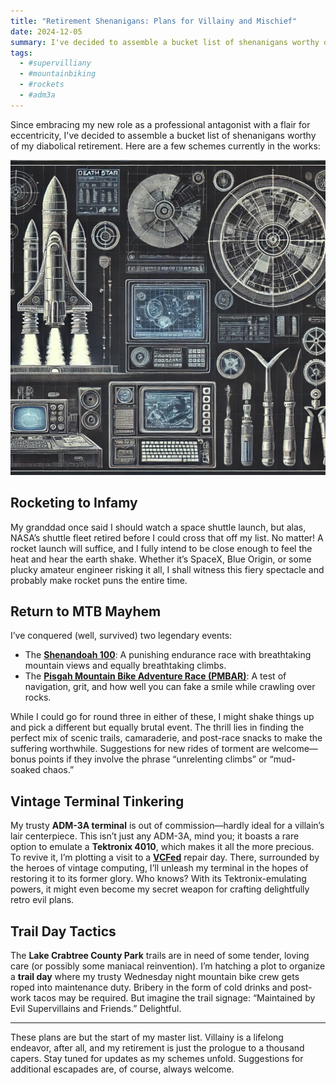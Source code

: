 ```yaml
---
title: "Retirement Shenanigans: Plans for Villainy and Mischief"
date: 2024-12-05
summary: I've decided to assemble a bucket list of shenanigans worthy of my diabolical retirement.
tags:
  - #supervilliany
  - #mountainbiking
  - #rockets
  - #adm3a
---
```


Since embracing my new role as a professional antagonist with a flair for eccentricity, I've decided to assemble a bucket list of shenanigans worthy of my diabolical retirement. Here are a few schemes currently in the works:

![plans](plans.webp)

## Rocketing to Infamy

My granddad once said I should watch a space shuttle launch, but alas, NASA’s shuttle fleet retired before I could cross that off my list. No matter! A rocket launch will suffice, and I fully intend to be close enough to feel the heat and hear the earth shake. Whether it’s SpaceX, Blue Origin, or some plucky amateur engineer risking it all, I shall witness this fiery spectacle and probably make rocket puns the entire time.

## Return to MTB Mayhem

I’ve conquered (well, survived) two legendary events:  
- The **[Shenandoah 100](https://nuemtb.com/shenandoah-100/)**: A punishing endurance race with breathtaking mountain views and equally breathtaking climbs.  
- The **[Pisgah Mountain Bike Adventure Race (PMBAR)](https://www.pisgahproductions.com/events/pmbar/)**: A test of navigation, grit, and how well you can fake a smile while crawling over rocks.  

While I could go for round three in either of these, I might shake things up and pick a different but equally brutal event. The thrill lies in finding the perfect mix of scenic trails, camaraderie, and post-race snacks to make the suffering worthwhile. Suggestions for new rides of torment are welcome—bonus points if they involve the phrase “unrelenting climbs” or “mud-soaked chaos.”

## Vintage Terminal Tinkering

My trusty **ADM-3A terminal** is out of commission—hardly ideal for a villain’s lair centerpiece. This isn’t just any ADM-3A, mind you; it boasts a rare option to emulate a **Tektronix 4010**, which makes it all the more precious. To revive it, I’m plotting a visit to a **[VCFed](https://vcfed.org/)** repair day. There, surrounded by the heroes of vintage computing, I’ll unleash my terminal in the hopes of restoring it to its former glory. Who knows? With its Tektronix-emulating powers, it might even become my secret weapon for crafting delightfully retro evil plans.

## Trail Day Tactics

The **Lake Crabtree County Park** trails are in need of some tender, loving care (or possibly some maniacal reinvention). I’m hatching a plot to organize a **trail day** where my trusty Wednesday night mountain bike crew gets roped into maintenance duty. Bribery in the form of cold drinks and post-work tacos may be required. But imagine the trail signage: “Maintained by Evil Supervillains and Friends.” Delightful.

---

These plans are but the start of my master list. Villainy is a lifelong endeavor, after all, and my retirement is just the prologue to a thousand capers. Stay tuned for updates as my schemes unfold. Suggestions for additional escapades are, of course, always welcome.

